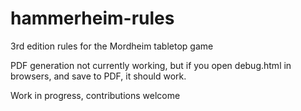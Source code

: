 # hammerheim-rules

3rd edition rules for the Mordheim tabletop game

PDF generation not currently working, but if you open debug.html in browsers, and save to PDF, it should work.

Work in progress, contributions welcome